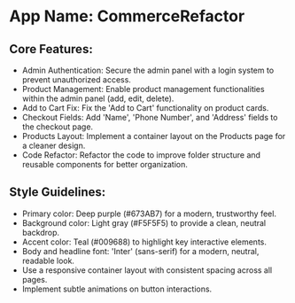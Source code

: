 # **App Name**: CommerceRefactor

## Core Features:

- Admin Authentication: Secure the admin panel with a login system to prevent unauthorized access.
- Product Management: Enable product management functionalities within the admin panel (add, edit, delete).
- Add to Cart Fix: Fix the 'Add to Cart' functionality on product cards.
- Checkout Fields: Add 'Name', 'Phone Number', and 'Address' fields to the checkout page.
- Products Layout: Implement a container layout on the Products page for a cleaner design.
- Code Refactor: Refactor the code to improve folder structure and reusable components for better organization.

## Style Guidelines:

- Primary color: Deep purple (#673AB7) for a modern, trustworthy feel.
- Background color: Light gray (#F5F5F5) to provide a clean, neutral backdrop.
- Accent color: Teal (#009688) to highlight key interactive elements.
- Body and headline font: 'Inter' (sans-serif) for a modern, neutral, readable look.
- Use a responsive container layout with consistent spacing across all pages.
- Implement subtle animations on button interactions.